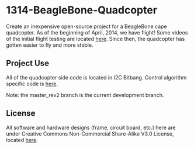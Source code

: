 1314-BeagleBone-Quadcopter
==========================

Create an inexpensive open-source project for a BeagleBone cape quadcopter. As of the beginning of April, 2014, we have flight! Some videos of the initial flight testing are located [here](https://www.dropbox.com/sh/0pfk43b3zq14rjh/xk6Kl6lccb#/). Since then, the quadcopter has gotten easier to fly and more stable.

## Project Use ##
All of the quadcopter side code is located in I2C Bitbang. 
Control algorithm specific code is [here](https://github.com/Rose-Hulman-ROBO4xx/1314-BeagleBone-Quadcopter/tree/master_rev2/code/i2c_bitbang/pru_sw/example_apps/control_alg).

Note: the master_rev2 branch is the current development branch.

## License ##
All software and hardware designs (frame, circuit board, etc.) here are under Creative Commons Non-Commercial Share-Alike V3.0 License, located [here](http://creativecommons.org/licenses/by-nc-sa/3.0/us/legalcode).

